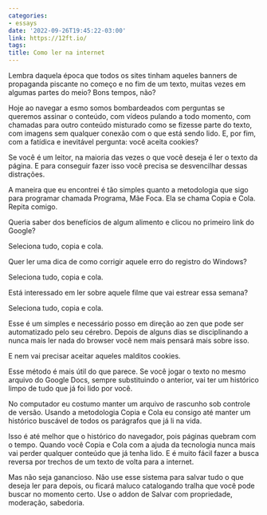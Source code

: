 ```yaml
---
categories:
- essays
date: '2022-09-26T19:45:22-03:00'
link: https://12ft.io/
tags:
title: Como ler na internet
---
```


Lembra daquela época que todos os sites tinham aqueles banners de propaganda piscante no começo e no fim de um texto, muitas vezes em algumas partes do meio? Bons tempos, não?

Hoje ao navegar a esmo somos bombardeados com perguntas se queremos assinar o conteúdo, com vídeos pulando a todo momento, com chamadas para outro conteúdo misturado como se fizesse parte do texto, com imagens sem qualquer conexão com o que está sendo lido. E, por fim, com a fatídica e inevitável pergunta: você aceita cookies?

Se você é um leitor, na maioria das vezes o que você deseja é ler o texto da página. E para conseguir fazer isso você precisa se desvencilhar dessas distrações.

A maneira que eu encontrei é tão simples quanto a metodologia que sigo para programar chamada Programa, Mãe Foca. Ela se chama Copia e Cola. Repita comigo.

Queria saber dos benefícios de algum alimento e clicou no primeiro link do Google?

Seleciona tudo, copia e cola.

Quer ler uma dica de como corrigir aquele erro do registro do Windows?

Seleciona tudo, copia e cola.

Está interessado em ler sobre aquele filme que vai estrear essa semana?

Seleciona tudo, copia e cola.

Esse é um simples e necessário posso em direção ao zen que pode ser automatizado pelo seu cérebro. Depois de alguns dias se disciplinando a nunca mais ler nada do browser você nem mais pensará mais sobre isso.

E nem vai precisar aceitar aqueles malditos cookies.

Esse método é mais útil do que parece. Se você jogar o texto no mesmo arquivo do Google Docs, sempre substituindo o anterior, vai ter um histórico limpo de tudo que já foi lido por você.

No computador eu costumo manter um arquivo de rascunho sob controle de versão. Usando a metodologia Copia e Cola eu consigo até manter um histórico buscável de todos os parágrafos que já li na vida.

Isso é até melhor que o histórico do navegador, pois páginas quebram com o tempo. Quando você Copia e Cola com a ajuda da tecnologia nunca mais vai perder qualquer conteúdo que já tenha lido. E é muito fácil fazer a busca reversa por trechos de um texto de volta para a internet.

Mas não seja ganancioso. Não use esse sistema para salvar tudo o que deseja ler para depois, ou ficará maluco catalogando tralha que você pode buscar no momento certo. Use o addon de Salvar com propriedade, moderação, sabedoria.
